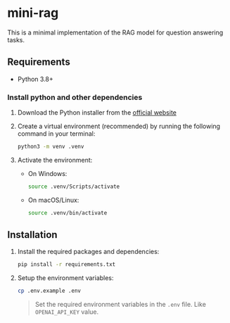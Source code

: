 # mini-rag

This is a minimal implementation of the RAG model for question answering tasks.

## Requirements

- Python 3.8+

### Install python and other dependencies

1) Download the Python installer from the [official website](https://www.python.org/downloads/)

2) Create a virtual environment (recommended) by running the following command in your terminal:

    ```sh
    python3 -m venv .venv
    ```

3) Activate the environment:

    - On Windows:

        ```sh
        source .venv/Scripts/activate
        ```

    - On macOS/Linux:

        ```sh
        source .venv/bin/activate
        ```

## Installation

1) Install the required packages and dependencies:

    ```sh
    pip install -r requirements.txt
    ```

2) Setup the environment variables:

    ```sh
    cp .env.example .env
    ```

    > Set the required environment variables in the `.env` file. Like `OPENAI_API_KEY` value.
